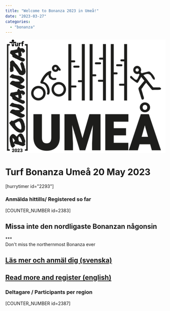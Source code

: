 ```yaml
---
title: "Welcome to Bonanza 2023 in Umeå!"
date: "2023-03-27"
categories: 
  - "bonanza"
---
```


![Bonaza logo](images/B23-logo_svart-1024x724.png)

# Turf Bonanza Umeå 20 May 2023

\[hurrytimer id="2293"\]

### Anmälda hittills/ Registered so far

\[COUNTER\_NUMBER id=2383\]

## Missa inte den nordligaste Bonanzan någonsin  
\*\*\*  
Don't miss the northernmost Bonanza ever

## [**Läs mer och anmäl dig (svenska)**](https://www.turfvasterbotten.se/bonanza/valkommen-bonanza-2023)

## [**Read more and register (english)**](https://www.turfvasterbotten.se/bonanza/welcome-bonanza-2023)

### Deltagare / Participants per region

\[COUNTER\_NUMBER id=2387\]
